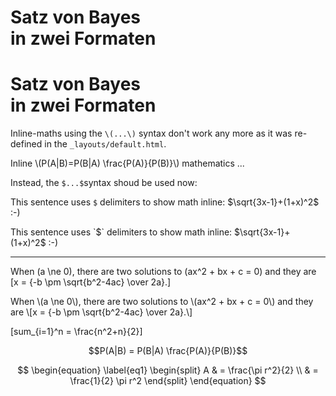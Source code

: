 <h1>Satz von Bayes<br>in zwei Formaten</h1>

# Satz von Bayes<br>in zwei Formaten


Inline-maths using the `\(...\)` syntax don't work any more as it was re-defined in the `_layouts/default.html`.

<p>Inline \(P(A|B)=P(B|A) \frac{P(A)}{P(B)}\) mathematics ...</p>

Instead, the `$...$`syntax shoud be used now:

This sentence uses `$` delimiters to show math inline:  $\sqrt{3x-1}+(1+x)^2$ :-)

<p>This sentence uses `$` delimiters to show math inline:  $\sqrt{3x-1}+(1+x)^2$ :-)</p>

---


When \(a \ne 0\), there are two solutions to \(ax^2 + bx + c = 0\) and they are
\[x = {-b \pm \sqrt{b^2-4ac} \over 2a}.\]

<p>
When \(a \ne 0\), there are two solutions to \(ax^2 + bx + c = 0\) and they are
\[x = {-b \pm \sqrt{b^2-4ac} \over 2a}.\]
</p>

\[sum_{i=1}^n = \frac{n^2+n}{2}\]

$$P(A|B) = P(B|A) \frac{P(A)}{P(B)}$$


$$
\begin{equation} \label{eq1}
\begin{split}
A & = \frac{\pi r^2}{2} \\
 & = \frac{1}{2} \pi r^2
\end{split}
\end{equation}
$$
